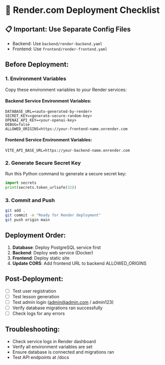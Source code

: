 # 🚀 Render.com Deployment Checklist

## 📋 Important: Use Separate Config Files
- Backend: Use `backend/render-backend.yaml` 
- Frontend: Use `frontend/render-frontend.yaml`

## Before Deployment:

### 1. Environment Variables
Copy these environment variables to your Render services:

#### Backend Service Environment Variables:
```
DATABASE_URL=<auto-generated-by-render>
SECRET_KEY=<generate-secure-random-key>
OPENAI_API_KEY=<your-openai-key>
DEBUG=false
ALLOWED_ORIGINS=https://your-frontend-name.onrender.com
```

#### Frontend Service Environment Variables:
```
VITE_API_BASE_URL=https://your-backend-name.onrender.com
```

### 2. Generate Secure Secret Key
Run this Python command to generate a secure secret key:
```python
import secrets
print(secrets.token_urlsafe(32))
```

### 3. Commit and Push
```bash
git add .
git commit -m "Ready for Render deployment"
git push origin main
```

## Deployment Order:

1. **Database**: Deploy PostgreSQL service first
2. **Backend**: Deploy web service (Docker)
3. **Frontend**: Deploy static site
4. **Update CORS**: Add frontend URL to backend ALLOWED_ORIGINS

## Post-Deployment:

- [ ] Test user registration
- [ ] Test lesson generation
- [ ] Test admin login (admin@admin.com / admin123)
- [ ] Verify database migrations ran successfully
- [ ] Check logs for any errors

## Troubleshooting:

- Check service logs in Render dashboard
- Verify all environment variables are set
- Ensure database is connected and migrations ran
- Test API endpoints at /docs

